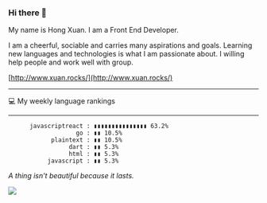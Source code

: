 ### Hi there 👋


My name is Hong Xuan. I am a Front End Developer. 

I am a cheerful, sociable and carries many aspirations and goals. Learning new languages and technologies is what I am passionate about. I willing help people and work well with group.

[http://www.xuan.rocks/](http://www.xuan.rocks/)

------------------------------------

💻 My weekly language rankings

-----------------------------------------------------------------
          javascriptreact : ▮▮▮▮▮▮▮▮▮▮▮▮▮▮▮ 63.2%
                       go : ▮▮ 10.5%
                plaintext : ▮▮ 10.5%
                     dart : ▮▮ 5.3%
                     html : ▮▮ 5.3%
               javascript : ▮▮ 5.3%


*A thing isn’t beautiful because it lasts.*

<img src="https://media.giphy.com/media/LmNwrBhejkK9EFP504/giphy.gif" />

<!--
**xuanvan229/xuanvan229** is a ✨ _special_ ✨ repository because its `README.md` (this file) appears on your GitHub profile.

Here are some ideas to get you started:

- 🔭 I’m currently working on ...
- 🌱 I’m currently learning ...
- 👯 I’m looking to collaborate on ...
- 🤔 I’m looking for help with ...
- 💬 Ask me about ...
- 📫 How to reach me: ...
- 😄 Pronouns: ...
- ⚡ Fun fact: ...
-->
